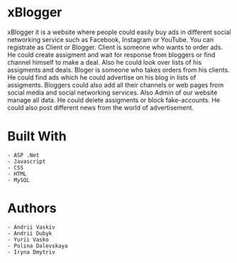 # xBlogger
  xBlogger it is a website where people could easily buy ads in different social networking service such as Facebook, Instagram or YouTube.
You can registrate as Client or Blogger. 
  Client is someone who wants to order ads. He could create assigment and wait for response from bloggers or find channel himself to make a deal. Also he could look over lists of his assigments and deals.
  Bloger is someone who takes orders from his clients. He could find ads which he could advertise on his blog in lists of assigments. Bloggers could also add all their channels or web pages from social media and social networking services.
  Also Admin of our website manage all data. He could delete assigments or block fake-accounts. He could also post different news from the world of advertisement.
# Built With
    - ASP .Net
    - Javascript
    - CSS
    - HTML
    - MySQL  
# Authors
    - Andrii Vaskiv
    - Andrii Dubyk
    - Yurii Vasko
    - Polina Dalevskaya
    - Iryna Dmytriv
